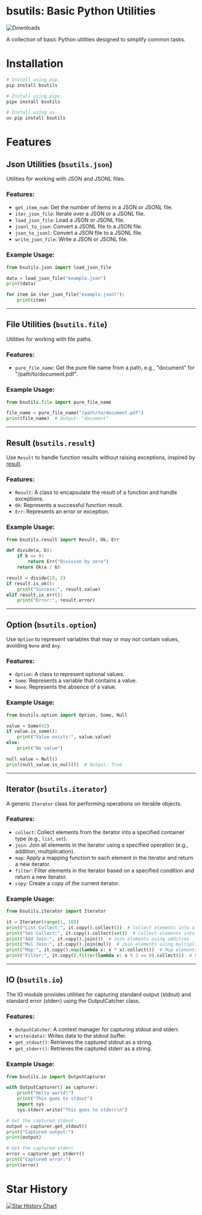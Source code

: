 # bsutils: Basic Python Utilities

![Downloads](https://img.shields.io/pypi/dm/bsutils.svg?style=flat)

A collection of basic Python utilities designed to simplify common tasks.

# Installation

```bash
# Install using pip.
pip install bsutils

# Install using pipx.
pipx install bsutils

# Install using uv.
uv pip install bsutils
```

# Features

## Json Utilities (`bsutils.json`)

Utilities for working with JSON and JSONL files.

### Features:

-   `get_item_num`: Get the number of items in a JSON or JSONL file.
-   `iter_json_file`: Iterate over a JSON or a JSONL file.
-   `load_json_file`: Load a JSON or JSONL file.
-   `jsonl_to_json`: Convert a JSONL file to a JSON file.
-   `json_to_jsonl`: Convert a JSON file to a JSONL file.
-   `write_json_file`: Write a JSON or JSONL file.

### Example Usage:

```python
from bsutils.json import load_json_file

data = load_json_file("example.json")
print(data)

for item in iter_json_file("example.jsonl"):
    print(item)
```

---

## File Utilities (`bsutils.file`)

Utilities for working with file paths.

### Features:

-   `pure_file_name`: Get the pure file name from a path, e.g., "document" for "/path/to/document.pdf".

### Example Usage:

```python
from bsutils.file import pure_file_name

file_name = pure_file_name("/path/to/document.pdf")
print(file_name)  # Output: "document"
```

---

## Result (`bsutils.result`)

Use `Result` to handle function results without raising exceptions, inspired by [result](https://github.com/rustedpy/result).

### Features:

-   `Result`: A class to encapsulate the result of a function and handle exceptions.
-   `Ok`: Represents a successful function result.
-   `Err`: Represents an error or exception.

### Example Usage:

```python
from bsutils.result import Result, Ok, Err

def divide(a, b):
    if b == 0:
        return Err("Division by zero")
    return Ok(a / b)

result = divide(10, 2)
if result.is_ok():
    print("Success:", result.value)
elif result.is_err():
    print("Error:", result.error)
```

---

## Option (`bsutils.option`)

Use `Option` to represent variables that may or may not contain values, avoiding `None` and `Any`.

### Features:

-   `Option`: A class to represent optional values.
-   `Some`: Represents a variable that contains a value.
-   `None`: Represents the absence of a value.

### Example Usage:

```python
from bsutils.option import Option, Some, Null

value = Some(42)
if value.is_some():
    print("Value exists:", value.value)
else:
    print("No value")

null_value = Null()
print(null_value.is_null())  # Output: True
```

---

## Iterator (`bsutils.iterator`)

A generic `Iterator` class for performing operations on iterable objects.

### Features:

-   `collect`: Collect elements from the iterator into a specified container type (e.g., `list`, `set`).
-   `join`: Join all elements in the iterator using a specified operation (e.g., addition, multiplication).
-   `map`: Apply a mapping function to each element in the iterator and return a new iterator.
-   `filter`: Filter elements in the iterator based on a specified condition and return a new iterator.
-   `copy`: Create a copy of the current iterator.

### Example Usage:

```python
from bsutils.iterator import Iterator

it = Iterator(range(1, 10))
print("List Collect:", it.copy().collect())  # Collect elements into a list
print("Set Collect:", it.copy().collect(set))  # Collect elements into a set
print("Add Join:", it.copy().join())  # Join elements using addition
print("Mul Join:", it.copy().join(mul))  # Join elements using multiplication
print("Map:", it.copy().map(lambda x: x * x).collect())  # Map elements to their squares
print("Filter:", it.copy().filter(lambda x: x % 2 == 0).collect())  # Filter even numbers
```

---

## IO (`bsutils.io`)

The IO module provides utilities for capturing standard output (stdout) and standard error (stderr) using the OutputCatcher class.

### Features:

-   `OutputCatcher`: A context manager for capturing stdout and stderr.
-   `write(data)`: Writes data to the stdout buffer.
-   `get_stdout()`: Retrieves the captured stdout as a string.
-   `get_stderr()`: Retrieves the captured stderr as a string.

### Example Usage:

```python
from bsutils.io import OutputCapturer

with OutputCapturer() as capturer:
    print("Hello world!")
    print("This goes to stdout")
    import sys
    sys.stderr.write("This goes to stderr\n")

# Get the captured stdout
output = capturer.get_stdout()
print("Captured output:")
print(output)

# Get the captured stderr
error = capturer.get_stderr()
print("Captured error:")
print(error)
```

# Star History

[![Star History Chart](https://api.star-history.com/svg?repos=wangzhen0518/bsutils&type=Date)](https://www.star-history.com/#wangzhen0518/bsutils&Date)
